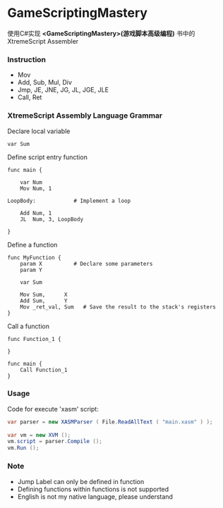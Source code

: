 # GameScriptingMastery
使用C#实现 **&lt;GameScriptingMastery>(游戏脚本高级编程)** 书中的XtremeScript Assembler

### Instruction
* Mov
* Add, Sub, Mul, Div
* Jmp, JE, JNE, JG, JL, JGE, JLE
* Call, Ret

### XtremeScript Assembly Language Grammar
Declare local variable
```
var Sum
```

Define script entry function
```
func main {

	var Num
	Mov Num, 1
	
LoopBody:            # Implement a loop

	Add Num, 1
	JL  Num, 3, LoopBody

}
```

Define a function
```
func MyFunction {
	param X          # Declare some parameters
	param Y
	
	var Sum
	
	Mov Sum,      X
	Add Sum,      Y
	Mov _ret_val, Sum   # Save the result to the stack's registers
}
```

Call a function
```
func Function_1 {

}

func main {
    Call Function_1
}
```

### Usage
Code for execute 'xasm' script:
```csharp
var parser = new XASMParser ( File.ReadAllText ( "main.xasm" ) );
			
var vm = new XVM ();
vm.script = parser.Compile ();
vm.Run ();
```

### Note
* Jump Label can only be defined in function
* Defining functions within functions is not supported
* English is not my native language, please understand
